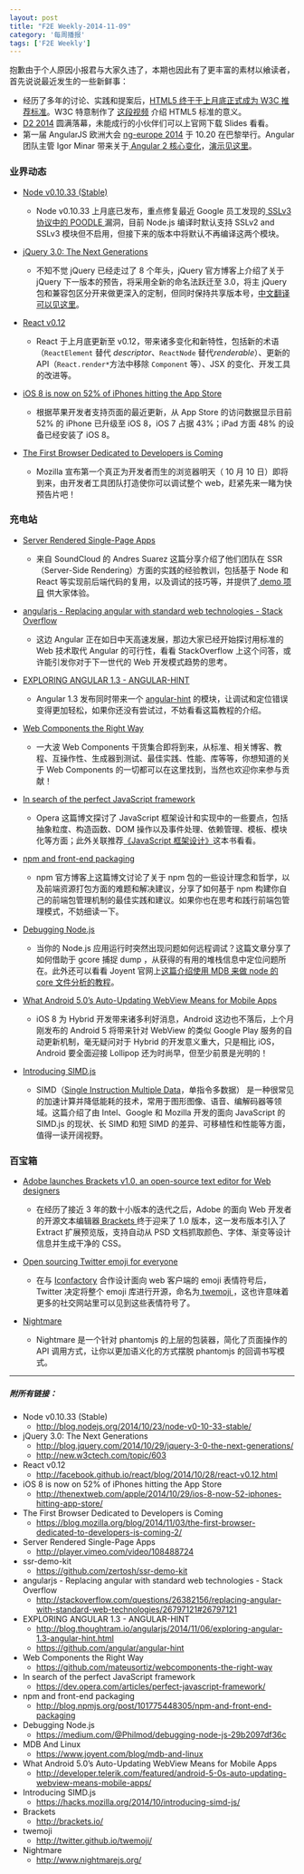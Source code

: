 ```yaml
---
layout: post
title: "F2E Weekly-2014-11-09"
category: '每周播报' 
tags: ['F2E Weekly']
---
```


抱歉由于个人原因小报君与大家久违了，本期也因此有了更丰富的素材以飨读者，首先说说最近发生的一些新鲜事：

- 经历了多年的讨论、实践和提案后，[HTML5 终于于上月底正式成为 W3C 推荐标准](http://www.w3.org/2014/10/html5-rec.html.en)。W3C 特意制作了 [这段视频](http://vimeo.com/110256895) 介绍 HTML5 标准的意义。
- [D2 2014](http://d2forum.alibaba-inc.com/) 圆满落幕，未能成行的小伙伴们可以上官网下载 Slides 看看。
- 第一届 AngularJS 欧洲大会 [ng-europe 2014](http://ngeurope.org/) 于 10.20 在巴黎举行。Angular 团队主管 Igor Minar 带来关于[ Angular 2 核心变化](https://www.youtube.com/watch?v=gNmWybAyBHI)，[演示见这里](https://docs.google.com/presentation/d/1XQP0_NTzCUcFweauLlkZpbbhNVYbYy156oD--KLmXsk/preview?sle=true#slide=id.p)。

<!--more-->

### 业界动态

- [Node v0.10.33 (Stable)](http://blog.nodejs.org/2014/10/23/node-v0-10-33-stable/)
	- Node v0.10.33 上月底已发布，重点修复最近 Google 员工发现的[ SSLv3 协议中的 POODLE ](https:\/\/www.imperialviolet.org/2014/10/14/poodle.html)漏洞，目前 Node.js 编译时默认支持 SSLv2 and SSLv3 模块但不启用，但接下来的版本中将默认不再编译这两个模块。

- [jQuery 3.0: The Next Generations](http://blog.jquery.com/2014/10/29/jquery-3-0-the-next-generations/)
	- 不知不觉 jQuery 已经走过了 8 个年头，jQuery 官方博客上介绍了关于 jQuery 下一版本的预告，将采用全新的命名法跃迁至 3.0，将主 jQuery 包和兼容包区分开来做更深入的定制，但同时保持共享版本号，[中文翻译可以见这里](http://new.w3ctech.com/topic/603)。
	
- [React v0.12](http://facebook.github.io/react/blog/2014/10/28/react-v0.12.html)
	- React 于上月底更新至 v0.12，带来诸多变化和新特性，包括新的术语 （`ReactElement` 替代 *descriptor*、`ReactNode` 替代*renderable*）、更新的 API（`React.render*`方法中移除 `Component` 等）、JSX 的变化、开发工具的改进等。

- [iOS 8 is now on 52% of iPhones hitting the App Store](http://thenextweb.com/apple/2014/10/29/ios-8-now-52-iphones-hitting-app-store/)
	- 根据苹果开发者支持页面的最近更新，从 App Store 的访问数据显示目前 52% 的 iPhone 已升级至 iOS 8，iOS 7 占据 43%；iPad 方面 48% 的设备已经安装了 iOS 8。
	
- [The First Browser Dedicated to Developers is Coming](https://blog.mozilla.org/blog/2014/11/03/the-first-browser-dedicated-to-developers-is-coming-2/)
	- Mozilla 宣布第一个真正为开发者而生的浏览器明天（ 10 月 10 日）即将到来，由开发者工具团队打造使你可以调试整个 web，赶紧先来一睹为快预告片吧！

### 充电站

- [Server Rendered Single-Page Apps](http://player.vimeo.com/video/108488724)
	- 来自 SoundCloud 的 Andres Suarez 这篇分享介绍了他们团队在 SSR（Server-Side Rendering）方面的实践的经验教训，包括基于 Node 和 React 等实现前后端代码的复用，以及调试的技巧等，并提供了[ demo 项目](https://github.com/zertosh/ssr-demo-kit) 供大家体验。
	
- [angularjs - Replacing angular with standard web technologies - Stack Overflow](http://stackoverflow.com/questions/26382156/replacing-angular-with-standard-web-technologies/26797121#26797121)
	- 这边 Angular 正在如日中天高速发展，那边大家已经开始探讨用标准的 Web 技术取代 Angular 的可行性，看看 StackOverflow 上这个问答，或许能引发你对于下一世代的 Web 开发模式趋势的思考。

- [EXPLORING ANGULAR 1.3 - ANGULAR-HINT](http://blog.thoughtram.io/angularjs/2014/11/06/exploring-angular-1.3-angular-hint.html)
	- Angular 1.3 发布同时带来一个 [angular-hint](https://github.com/angular/angular-hint) 的模块，让调试和定位错误变得更加轻松，如果你还没有尝试过，不妨看看这篇教程的介绍。
	
- [Web Components the Right Way](https://github.com/mateusortiz/webcomponents-the-right-way)
	- 一大波 Web Components 干货集合即将到来，从标准、相关博客、教程、互操作性、生成器到测试、最佳实践、性能、库等等，你想知道的关于 Web Components 的一切都可以在这里找到，当然也欢迎你来参与贡献！

- [In search of the perfect JavaScript framework](https://dev.opera.com/articles/perfect-javascript-framework/)
	- Opera 这篇博文探讨了 JavaScript 框架设计和实现中的一些要点，包括抽象粒度、构造函数、DOM 操作以及事件处理、依赖管理、模板、模块化等方面；此外关联推荐[《JavaScript 框架设计》](http://book.douban.com/subject/25858070/)这本书看看。

- [npm and front-end packaging](http://blog.npmjs.org/post/101775448305/npm-and-front-end-packaging)
	- npm 官方博客上这篇博文讨论了关于 npm 包的一些设计理念和哲学，以及前端资源打包方面的难题和解决建议，分享了如何基于 npm 构建你自己的前端包管理机制的最佳实践和建议。如果你也在思考和践行前端包管理模式，不妨细读一下。

- [Debugging Node.js](https://medium.com/@Philmod/debugging-node-js-29b2097df36c)
	- 当你的 Node.js 应用运行时突然出现问题如何远程调试？这篇文章分享了如何借助于 gcore 捕捉 dump ，从获得的有用的堆栈信息中定位问题所在。此外还可以看看 Joyent 官网上[这篇介绍使用 MDB 来做 node 的 core 文件分析的教程](https://www.joyent.com/blog/mdb-and-linux)。

- [What Android 5.0’s Auto-Updating WebView Means for Mobile Apps](http://developer.telerik.com/featured/android-5-0s-auto-updating-webview-means-mobile-apps/)
	- iOS 8 为 Hybrid 开发带来诸多利好消息，Android 这边也不落后，上个月刚发布的 Android 5 将带来针对 WebView 的类似 Google Play 服务的自动更新机制，毫无疑问对于 Hybrid 的开发意义重大，只是相比 iOS，Android 要全面迎接 Lollipop 还为时尚早，但至少前景是光明的！

- [Introducing SIMD.js](https://hacks.mozilla.org/2014/10/introducing-simd-js/)
	- SIMD（[Single Instruction Multiple Data](http://en.wikipedia.org/wiki/SIMD)，单指令多数据） 是一种很常见的加速计算并降低能耗的技术，常用于图形图像、语音、编解码器等领域。这篇介绍了由 Intel、Google 和 Mozilla 开发的面向 JavaScript 的 SIMD.js 的现状、长 SIMD 和短 SIMD 的差异、可移植性和性能等方面，值得一读开阔视野。
	


### 百宝箱
	
- [Adobe launches Brackets v1.0, an open-source text editor for Web designers](http://thenextweb.com/dd/2014/11/05/adobe-launches-brackets-v1-0-open-source-text-editor-web-designers/)
	- 在经历了接近 3 年的数十小版本的迭代之后，Adobe 的面向 Web 开发者的开源文本编辑器[ Brackets ](http://brackets.io/)终于迎来了 1.0 版本，这一发布版本引入了 Extract 扩展预览版，支持自动从 PSD 文档抓取颜色、字体、渐变等设计信息并生成干净的 CSS。
	
- [Open sourcing Twitter emoji for everyone](https://blog.twitter.com/2014/open-sourcing-twitter-emoji-for-everyone)
	- 在与 [Iconfactory](http://iconfactory.com/) 合作设计面向 web 客户端的 emoji 表情符号后， Twitter 决定将整个 emoji 库进行开源，命名为[ twemoji ](http://twitter.github.io/twemoji/)，这也许意味着更多的社交网站里可以见到这些表情符号了。
	
- [Nightmare](http://www.nightmarejs.org/)
	- Nightmare 是一个针对 phantomjs 的上层的包装器，简化了页面操作的 API 调用方式，让你以更加语义化的方式摆脱 phantomjs 的回调书写模式。
	

---

##### 附所有链接：

- Node v0.10.33 (Stable)
	- http://blog.nodejs.org/2014/10/23/node-v0-10-33-stable/
- jQuery 3.0: The Next Generations
	- http://blog.jquery.com/2014/10/29/jquery-3-0-the-next-generations/
	- http://new.w3ctech.com/topic/603
- React v0.12
	- http://facebook.github.io/react/blog/2014/10/28/react-v0.12.html
- iOS 8 is now on 52% of iPhones hitting the App Store
	- http://thenextweb.com/apple/2014/10/29/ios-8-now-52-iphones-hitting-app-store/
- The First Browser Dedicated to Developers is Coming
	- https://blog.mozilla.org/blog/2014/11/03/the-first-browser-dedicated-to-developers-is-coming-2/
- Server Rendered Single-Page Apps
	- http://player.vimeo.com/video/108488724
- ssr-demo-kit
	- https://github.com/zertosh/ssr-demo-kit
- angularjs - Replacing angular with standard web technologies - Stack Overflow
	- http://stackoverflow.com/questions/26382156/replacing-angular-with-standard-web-technologies/26797121#26797121
- EXPLORING ANGULAR 1.3 - ANGULAR-HINT
	- http://blog.thoughtram.io/angularjs/2014/11/06/exploring-angular-1.3-angular-hint.html
	- https://github.com/angular/angular-hint
- Web Components the Right Way
	- https://github.com/mateusortiz/webcomponents-the-right-way
- In search of the perfect JavaScript framework
	- https://dev.opera.com/articles/perfect-javascript-framework/
- npm and front-end packaging
	- http://blog.npmjs.org/post/101775448305/npm-and-front-end-packaging
- Debugging Node.js
	- https://medium.com/@Philmod/debugging-node-js-29b2097df36c
- MDB And Linux
	- https://www.joyent.com/blog/mdb-and-linux
- What Android 5.0’s Auto-Updating WebView Means for Mobile Apps
	- http://developer.telerik.com/featured/android-5-0s-auto-updating-webview-means-mobile-apps/
- Introducing SIMD.js
	- https://hacks.mozilla.org/2014/10/introducing-simd-js/
- Brackets
	- http://brackets.io/
- twemoji
	- http://twitter.github.io/twemoji/
- Nightmare
	- http://www.nightmarejs.org/